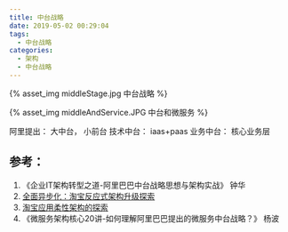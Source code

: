 ```yaml
---
title: 中台战略
date: 2019-05-02 00:29:04
tags:
  - 中台战略
categories: 
  - 架构
  - 中台战略 
---
```


<p></p>
<!-- more -->

{% asset_img  middleStage.jpg  中台战略 %}

{% asset_img  middleAndService.JPG  中台和微服务 %}

阿里提出： 大中台， 小前台
技术中台： iaas+paas
业务中台： 核心业务层

## 参考：

1. 《企业IT架构转型之道-阿里巴巴中台战略思想与架构实战》 钟华
2. [全面异步化：淘宝反应式架构升级探索](https://mp.weixin.qq.com/s/Cfg-7MzabvPOLWrrlTVXzA)
3. [淘宝应用柔性架构的探索](https://mp.weixin.qq.com/s/RM3ffBCJqoQ2JMPKHgmv0Q)
4. 《微服务架构核心20讲-如何理解阿里巴巴提出的微服务中台战略？》 杨波



